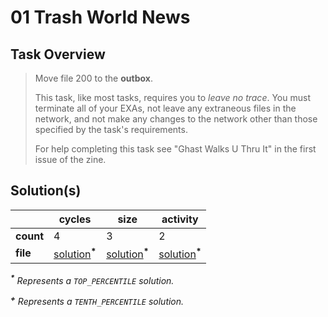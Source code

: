 # 01 Trash World News

## Task Overview

> Move file 200 to the **outbox**.
>
> This task, like most tasks, requires you to _leave no trace_. You must terminate all of your EXAs, not leave any extraneous files in the network, and not make any changes to the network other than those specified by the task's requirements.
>
> For help completing this task see "Ghast Walks U Thru It" in the first issue of the zine.

## Solution(s)

|           | cycles                                     | size                                     | activity                                     |
| --------- | ------------------------------------------ | ---------------------------------------- | -------------------------------------------- |
| **count** | 4                                          | 3                                        | 2                                            |
| **file**  | [solution](cycles/XA.exa)<sup>**\***</sup> | [solution](size/XA.exa)<sup>**\***</sup> | [solution](activity/XA.exa)<sup>**\***</sup> |

_<sup>**\***</sup> Represents a `TOP_PERCENTILE` solution._

_<sup>**\+**</sup> Represents a `TENTH_PERCENTILE` solution._

